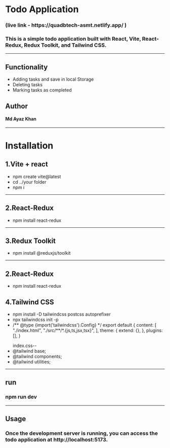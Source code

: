 <h1>Todo Application</h1> 
<h3>(live link - https://quadbtech-asmt.netlify.app/ )</h3>

<h3>This is a simple todo application built with React, Vite, React-Redux, Redux Toolkit, and Tailwind CSS.</h4>

<hr>

<h2>Functionality</h2>
<ul>
<li>Adding tasks and save in local Storage</li>
<li>Deleting tasks</li>
<li>Marking tasks as completed</li>
</ul>

<h2>Author</h2>
 <h4>Md Ayaz Khan
</h4>
<hr>
<h1>Installation</h1>

<h2>1.Vite + react</h2>
<ul>
<li>npm create vite@latest </li>
<li>cd ../your folder</li>
<li>npm i</li>
</ul>

<hr>

<h2> 2.React-Redux</h2>
<ul>
<li>npm install react-redux</li>
</ul>

<hr>

<h2> 3.Redux Toolkit</h2>
<ul>
<li>npm install @reduxjs/toolkit</li>
</ul>

<hr>

<h2> 2.React-Redux</h2>
<ul>
<li>npm install react-redux</li>
</ul>

<h2> 4.Tailwind CSS</h2>
<ul>
<li>npm install -D tailwindcss postcss autoprefixer</li>
<li>npx tailwindcss init -p</li>
<li> /** @type {import('tailwindcss').Config} */
export default {
  content: [
    "./index.html",
    "./src/**/*.{js,ts,jsx,tsx}",
  ],
  theme: {
    extend: {},
  },
  plugins: [],
}
</li>
</ul>
<ul>index.css--
 <li>@tailwind base;</li>
 <li>@tailwind components;</li>
 <li>@tailwind utilities;</li>
</ul>

<hr>
<h2>run </h2>
<h3>npm run dev</h3>

<hr>
<h2>Usage</h2>
<h3>Once the development server is running, you can access the todo application at http://localhost:5173.</h3>


